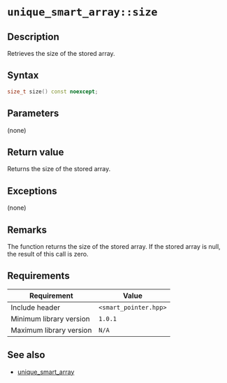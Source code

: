 # `unique_smart_array::size`

## Description

Retrieves the size of the stored array.

## Syntax

```cpp
size_t size() const noexcept;
```

## Parameters

(none)

## Return value

Returns the size of the stored array.

## Exceptions

(none)

## Remarks

The function returns the size of the stored array. If the stored array is null, the result of this call is zero.

## Requirements

| Requirement             | Value                 |
|-------------------------|-----------------------|
| Include header          | `<smart_pointer.hpp>` |
| Minimum library version | `1.0.1`               |
| Maximum library version | `N/A`                 |

## See also

- [unique_smart_array](unique_smart_array.md)